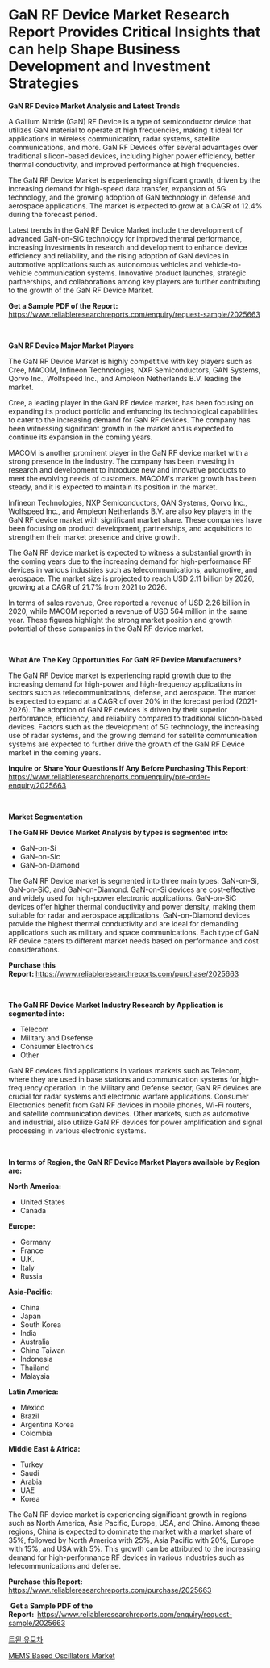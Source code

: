 <p><h1>GaN RF Device Market Research Report Provides Critical Insights that can help Shape Business Development and Investment Strategies</h1></p><p><strong>GaN RF Device Market Analysis and Latest Trends</strong></p>
<p><p>A Gallium Nitride (GaN) RF Device is a type of semiconductor device that utilizes GaN material to operate at high frequencies, making it ideal for applications in wireless communication, radar systems, satellite communications, and more. GaN RF Devices offer several advantages over traditional silicon-based devices, including higher power efficiency, better thermal conductivity, and improved performance at high frequencies.</p><p>The GaN RF Device Market is experiencing significant growth, driven by the increasing demand for high-speed data transfer, expansion of 5G technology, and the growing adoption of GaN technology in defense and aerospace applications. The market is expected to grow at a CAGR of 12.4% during the forecast period.</p><p>Latest trends in the GaN RF Device Market include the development of advanced GaN-on-SiC technology for improved thermal performance, increasing investments in research and development to enhance device efficiency and reliability, and the rising adoption of GaN devices in automotive applications such as autonomous vehicles and vehicle-to-vehicle communication systems. Innovative product launches, strategic partnerships, and collaborations among key players are further contributing to the growth of the GaN RF Device Market.</p></p>
<p><strong>Get a Sample PDF of the Report:&nbsp;</strong> <a href="https://www.reliableresearchreports.com/enquiry/request-sample/2025663">https://www.reliableresearchreports.com/enquiry/request-sample/2025663</a></p>
<p>&nbsp;</p>
<p><strong>GaN RF Device Major Market Players</strong></p>
<p><p>The GaN RF Device Market is highly competitive with key players such as Cree, MACOM, Infineon Technologies, NXP Semiconductors, GAN Systems, Qorvo Inc., Wolfspeed Inc., and Ampleon Netherlands B.V. leading the market.</p><p>Cree, a leading player in the GaN RF device market, has been focusing on expanding its product portfolio and enhancing its technological capabilities to cater to the increasing demand for GaN RF devices. The company has been witnessing significant growth in the market and is expected to continue its expansion in the coming years.</p><p>MACOM is another prominent player in the GaN RF device market with a strong presence in the industry. The company has been investing in research and development to introduce new and innovative products to meet the evolving needs of customers. MACOM's market growth has been steady, and it is expected to maintain its position in the market.</p><p>Infineon Technologies, NXP Semiconductors, GAN Systems, Qorvo Inc., Wolfspeed Inc., and Ampleon Netherlands B.V. are also key players in the GaN RF device market with significant market share. These companies have been focusing on product development, partnerships, and acquisitions to strengthen their market presence and drive growth.</p><p>The GaN RF device market is expected to witness a substantial growth in the coming years due to the increasing demand for high-performance RF devices in various industries such as telecommunications, automotive, and aerospace. The market size is projected to reach USD 2.11 billion by 2026, growing at a CAGR of 21.7% from 2021 to 2026.</p><p>In terms of sales revenue, Cree reported a revenue of USD 2.26 billion in 2020, while MACOM reported a revenue of USD 564 million in the same year. These figures highlight the strong market position and growth potential of these companies in the GaN RF device market.</p></p>
<p>&nbsp;</p>
<p><strong>What Are The Key Opportunities For GaN RF Device Manufacturers?</strong></p>
<p><p>The GaN RF Device market is experiencing rapid growth due to the increasing demand for high-power and high-frequency applications in sectors such as telecommunications, defense, and aerospace. The market is expected to expand at a CAGR of over 20% in the forecast period (2021-2026). The adoption of GaN RF devices is driven by their superior performance, efficiency, and reliability compared to traditional silicon-based devices. Factors such as the development of 5G technology, the increasing use of radar systems, and the growing demand for satellite communication systems are expected to further drive the growth of the GaN RF Device market in the coming years.</p></p>
<p><strong>Inquire or Share Your Questions If Any Before Purchasing This Report:</strong> <a href="https://www.reliableresearchreports.com/enquiry/pre-order-enquiry/2025663">https://www.reliableresearchreports.com/enquiry/pre-order-enquiry/2025663</a></p>
<p>&nbsp;</p>
<p><strong>Market Segmentation</strong></p>
<p><strong>The GaN RF Device Market Analysis by types is segmented into:</strong></p>
<p><ul><li>GaN-on-Si</li><li>GaN-on-Sic</li><li>GaN-on-Diamond</li></ul></p>
<p><p>The GaN RF Device market is segmented into three main types: GaN-on-Si, GaN-on-SiC, and GaN-on-Diamond. GaN-on-Si devices are cost-effective and widely used for high-power electronic applications. GaN-on-SiC devices offer higher thermal conductivity and power density, making them suitable for radar and aerospace applications. GaN-on-Diamond devices provide the highest thermal conductivity and are ideal for demanding applications such as military and space communications. Each type of GaN RF device caters to different market needs based on performance and cost considerations.</p></p>
<p><strong>Purchase this Report:&nbsp;</strong><a href="https://www.reliableresearchreports.com/purchase/2025663">https://www.reliableresearchreports.com/purchase/2025663</a></p>
<p>&nbsp;</p>
<p><strong>The GaN RF Device Market Industry Research by Application is segmented into:</strong></p>
<p><ul><li>Telecom</li><li>Military and Dsefense</li><li>Consumer Electronics</li><li>Other</li></ul></p>
<p><p>GaN RF devices find applications in various markets such as Telecom, where they are used in base stations and communication systems for high-frequency operation. In the Military and Defense sector, GaN RF devices are crucial for radar systems and electronic warfare applications. Consumer Electronics benefit from GaN RF devices in mobile phones, Wi-Fi routers, and satellite communication devices. Other markets, such as automotive and industrial, also utilize GaN RF devices for power amplification and signal processing in various electronic systems.</p></p>
<p>&nbsp;</p>
<p><strong>In terms of Region, the GaN RF Device Market Players available by Region are:</strong></p>
<p>
    <p> <strong> North America: </strong>
        <ul>
            <li>United States</li>
            <li>Canada</li>
        </ul>
        </p> 
    <p> <strong> Europe: </strong>
        <ul>
            <li>Germany</li>
            <li>France</li>
            <li>U.K.</li>
            <li>Italy</li>
            <li>Russia</li>
        </ul>
        </p> 
    <p> <strong> Asia-Pacific: </strong>
        <ul>
            <li>China</li>
            <li>Japan</li>
            <li>South Korea</li>
            <li>India</li>
            <li>Australia</li>
            <li>China Taiwan</li>
            <li>Indonesia</li>
            <li>Thailand</li>
            <li>Malaysia</li>
        </ul>
        </p> 
    <p> <strong> Latin America: </strong>
        <ul>
            <li>Mexico</li>
            <li>Brazil</li>
            <li>Argentina Korea</li>
            <li>Colombia</li>
        </ul>
        </p> 
    <p> <strong> Middle East & Africa: </strong>
        <ul>
            <li>Turkey</li>
            <li>Saudi</li>
            <li>Arabia</li>
            <li>UAE</li>
            <li>Korea</li>
        </ul>
    </p>
    </p>
<p><p>The GaN RF device market is experiencing significant growth in regions such as North America, Asia Pacific, Europe, USA, and China. Among these regions, China is expected to dominate the market with a market share of 35%, followed by North America with 25%, Asia Pacific with 20%, Europe with 15%, and USA with 5%. This growth can be attributed to the increasing demand for high-performance RF devices in various industries such as telecommunications and defense.</p></p>
<p><strong>Purchase this Report: </strong><a href="https://www.reliableresearchreports.com/purchase/2025663">https://www.reliableresearchreports.com/purchase/2025663</a></p>
<p>&nbsp;<strong>Get a Sample PDF of the Report:&nbsp;&nbsp;</strong><a href="https://www.reliableresearchreports.com/enquiry/request-sample/2025663">https://www.reliableresearchreports.com/enquiry/request-sample/2025663</a></p>
<p><strong></strong></p>
<p><p><a href="https://github.com/vss5505pa7z1p/Market-Research-Report-List-1/blob/main/449995110075.md">트윈 유모차</a></p><p><a href="https://github.com/sofayahoo2023/Market-Research-Report-List-3/blob/main/mems-based-oscillators-market.md">MEMS Based Oscillators Market</a></p></p>
